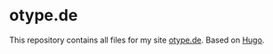 # otype.de

This repository contains all files for my site [otype.de](http://otype.de). Based on [Hugo](https://gohugo.io/).

